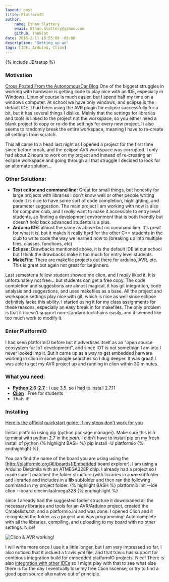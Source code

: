 ```yaml
---
layout: post
title: PlatformIO
author:
    name: Ethan Slattery
    email: Ethan.Slattery@yahoo.com
    github: TheSlat
date: 2016-2-11 18:55:08 -08:00
description: "Setting up an"
tags: [IDE, Arduino, Clion]
---
```

{% include JB/setup %}
### Motivation ###
[Cross Posted From the AutonomousCar Blog](http://saddlebackcss.github.io/AutonomousCar/blog/PlatformIO/)
One of the biggest struggles in working with hardware is getting code to play nice with an IDE, especially in Windows. Linux of course is much easier, but I spend half my time on a windows computer. At school we have only windows, and eclipse is the default IDE. I had been using the AVR plugin for eclipse successfully for a bit, but it has several things I dislike. Mainly that the settings for libraries and tools is linked to the project not the workspace, so you either need a blank project to copy or re-do the settings for every new project. It also seems to randomly break the entire workspace, meaning I have to re-create all settings from scratch.

This all came to a head last night as I opened a project for the first time since before break, and the eclipse AVR workspace was corrupted. I only had about 2 hours to work on my project and instead of re-creating an eclipse workspace and going through all that struggle I decided to look for an alternate solution...

### Other Solutions: ###
   * **Text editor and command line:** Great for small things, but honestly for large projects with libraries I don't know well or other people writing code it is nice to have some sort of code completion, highlighting, and parameter suggestion. The main project I am working with now is also for computer club, and I *really* want to make it accessible to entry level students, so finding a development environment that is both friendly but doesn't hold back advanced students is a plus.
   * **Arduino IDE:** almost the same as above but no command line. It's great for what it is, but it makes it really hard for the other C++ students in the club to write code the way we learned how to (breaking up into multiple files, classes, functions, etc)
   * **Eclipse:** Drawbacks mentioned above, it is the default IDE at our school but I think the drawbacks make it too much for entry level students.
   * **MakeFile:** There are makefile projects out there for arduino, AVR, etc. This is great but again not great for beginners.
 
Last semester a fellow student showed me clion, and I *really* liked it. It is unfortunately not free... but students can get a free copy. The code completion and suggestions are almost magical, it has git integration, code analysis and suggestions, and uses makefiles as a base. All the project and workspace settings play nice with git, which is nice as well since eclipse definitely lacks this ability. I started using it for my class assignments for these reasons, especially an easy break in for makefiles. The only problem is that it doesn't support non-standard toolchains easily, and it seemed like too much work to modify it.

### Enter PlatformIO
I had seen platformIO before but it advertises itself as an "open source ecosystem for IoT development", and since IOT is not somethign I am into I never looked into it. But it came up as a way to get embedded harware working in clion in some google searches so I dug deeper. It was great! I was able to get my AVR project up and running in clion within 30 minutes.

### What you need: ###
 * **[Python 2.6-2.7](https://www.python.org/)** : I use 3.5, so i had to install 2.7.11
 * **[Clion](https://www.jetbrains.com/student/)** : Free for students
 * Thats it!
 
### Installing
[Here is the official quickstart guide, if my steps don't work for you](http://docs.platformio.org/en/latest/quickstart.html)

Install platforio using pip (python package manager). Make sure this is a terminal with python 2.7 in the $path$. I didn't have to install pip on my fresh install of python
{% highlight BASH %}
pip install -U platformio
{% endhighlight %}

You can find the name of the board you are using using the [http://platformio.org/#!/boards](Embedded board explorer). I am using a Arduino Diecimila with an ATMEGA328P chip. I already had a project so I made sure it matched the folder structure (with licraries in a **src** subfolder and libraries and includes in a **lib** subfolder and then ran the following command in my project folder.
{% highlight BASH %}
platformio init --ide clion --board diecimilaatmega328
{% endhighlight %}

since I already had the suggested fodler structure it downloaded all the necessary libraries and tools for an AVR/Arduino project, created the Cmakelists.txt, and a platformio.ini and was done. I opened Clion and it recognized the folder as a project and was programming! Auto complete with all the libraries, compiling, and uploading to my board with no other settings. Nice!

![Clion & AVR working!](http://saddlebackcss.github.io/AutonomousCar/assets/img/clion_avr.PNG)

I will write more once I use it a little longer, but I am very impressed so far. I also noticed that it inclued a travis.yml file, and that travis has support for continous integration build for embedded platformIO projects. Nice! There is also [integration with other IDEs](http://docs.platformio.org/en/latest/ide.html) so I might play with that to see what else there is for the day I eventually lose my free Clion liscense, or try to find a good open source alternative out of principle.
